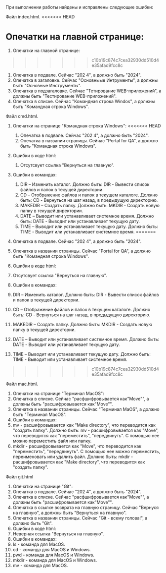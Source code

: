При выполнении работы найдены и исправлены следующие ошибки:

Файл index.html.
<<<<<<< HEAD

Опечатки на главной странице:
=======
1. Опечатки на главной странице:
>>>>>>> c10b19c874c7cea32930dd510d4e35afad9fcc8c
  1. Опечатка в подвале. Сейчас "202 4", а должно быть "2024".
  2. Опечатка в загаловке. Сейчас "Основныые Интрументы", а должны быть "Основные Инструменты".
  3. Опечатка в подзагаловке. Сейчас "Тетирование WEB-приложений", а должны быть "Тестирование WEB-приложений".
  4. Опечатка в списке. Сейчас "Командная строка Windos", а должны быть "Командная строка Windows".

Файл cmd.html.

1. Опечатки на странице "Командная строка Windows":
<<<<<<< HEAD
   1. Опечатка в подвале. Сейчас "202 4", а должно быть "2024".
   2. Опечатка в названии страницы. Сейчас "Portal for QA", а должно быть "Командная строка Windows".

2. Ошибки в коде html:
   1. Отсутсвует ссылка "Вернуться на главную".

3. Ошибки в командах:
   1. DIR – Изменить каталог.  Должно быть: DIR - Вывести список файлов и папок в текущей директории.
   2. CD – Отображение файлов и папок в текущем каталоге.  Должно быть: CD - Вернуться на шаг назад, в предыдущую директорию.
   3. MAKEDIR – Создать папку.  Должно быть: MKDIR - Создать новую папку в текущей директории.
   4. DATE – Выводит или устанавливает системное время.  Должно быть: DATE - Выводит или устанавливает текущую дату.
   5. TIME – Выводит или устанавливает текущую дату.  Должно быть: TIME - Выводит или устанавливает системное время.
=======
  1. Опечатка в подвале. Сейчас "202 4", а должно быть "2024".
  2. Опечатка в названии страницы. Сейчас "Portal for QA", а должно быть "Командная строка Windows".
2. Ошибки в коде html:
  1. Отсутсвует ссылка "Вернуться на главную".
3. Ошибки в командах:
  1. DIR – Изменить каталог.  Должно быть: DIR - Вывести список файлов и папок в текущей директории.
  2. CD – Отображение файлов и папок в текущем каталоге.  Должно быть: CD - Вернуться на шаг назад, в предыдущую директорию.
  3. MAKEDIR – Создать папку.  Должно быть: MKDIR - Создать новую папку в текущей директории.
  4. DATE – Выводит или устанавливает системное время.  Должно быть: DATE - Выводит или устанавливает текущую дату.
  5. TIME – Выводит или устанавливает текущую дату.  Должно быть: TIME - Выводит или устанавливает системное время.
>>>>>>> c10b19c874c7cea32930dd510d4e35afad9fcc8c

Файл mac.html.
1. Опечатки на странице "Терминал MacOS":
  1. Опечатка в списке. Сейчас "расфшифровывается как"Move"", а должны быть "расшифровывается как"Move"".
  2. Опечатка в названии страницы. Сейчас "Терминал MaOS", а должно быть "Терминал MaсOS".
2. Ошибки в командах:
  1. mv - расшифровывается как "Make directory", что переводится как "создать папку". Должно быть: mv - расшифровывается как "Move", что переводится как "переместить", "передвинуть". С помощью нее можно переместить файл или папку.
  2. mkdir - расшифровывается как "Move", что переводится как "переместить", "передвинуть". С помощью нее можно переместить, переименовать или удалить файл. Должно быть: mkdir - расшифровывается как "Make directory", что переводится как "создать папку".
    

Файл git.html
1. Опечатки на странице "Git":
  1. Опечатка в подвале. Сейчас "202 4", а должно быть "2024".
  2. Опечатка в списке. Сейчас "расфшифровывается как"Move"", а должны быть "расшифровывается как"Move"".
  3. Опечатка в ссылке возврата на главную страницу. Сейчас "Вернуся на главную", а должны быть "Вернуться на главную".
  4. Опечатка в названии страницы. Сейчас "Git - всему голова!", а должно быть "Git".
2. Ошибки в коде html:
  1. Неверная ссылка "Вернуться на главную".
3. Ошибки в командах:
  1. ls - команда для MacOS.
  2. cd - команда для MacOS и Windows.
  3. pwd - команда для MacOS и Windows.
  4. mkdir - команда для MacOS и Windows.
  5. mv - команда для MacOS.
    
